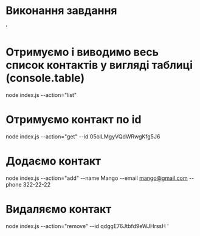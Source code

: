 # Виконання завдання

'

# Отримуємо і виводимо весь список контактів у вигляді таблиці (console.table)

node index.js --action="list"

# Отримуємо контакт по id

node index.js --action="get" --id 05olLMgyVQdWRwgKfg5J6

# Додаємо контакт

node index.js --action="add" --name Mango --email mango@gmail.com --phone
322-22-22

# Видаляємо контакт

node index.js --action="remove" --id qdggE76Jtbfd9eWJHrssH '

